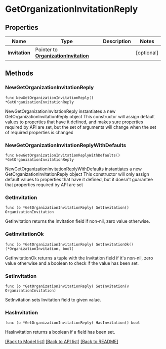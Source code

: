 # GetOrganizationInvitationReply

## Properties

Name | Type | Description | Notes
------------ | ------------- | ------------- | -------------
**Invitation** | Pointer to [**OrganizationInvitation**](OrganizationInvitation.md) |  | [optional] 

## Methods

### NewGetOrganizationInvitationReply

`func NewGetOrganizationInvitationReply() *GetOrganizationInvitationReply`

NewGetOrganizationInvitationReply instantiates a new GetOrganizationInvitationReply object
This constructor will assign default values to properties that have it defined,
and makes sure properties required by API are set, but the set of arguments
will change when the set of required properties is changed

### NewGetOrganizationInvitationReplyWithDefaults

`func NewGetOrganizationInvitationReplyWithDefaults() *GetOrganizationInvitationReply`

NewGetOrganizationInvitationReplyWithDefaults instantiates a new GetOrganizationInvitationReply object
This constructor will only assign default values to properties that have it defined,
but it doesn't guarantee that properties required by API are set

### GetInvitation

`func (o *GetOrganizationInvitationReply) GetInvitation() OrganizationInvitation`

GetInvitation returns the Invitation field if non-nil, zero value otherwise.

### GetInvitationOk

`func (o *GetOrganizationInvitationReply) GetInvitationOk() (*OrganizationInvitation, bool)`

GetInvitationOk returns a tuple with the Invitation field if it's non-nil, zero value otherwise
and a boolean to check if the value has been set.

### SetInvitation

`func (o *GetOrganizationInvitationReply) SetInvitation(v OrganizationInvitation)`

SetInvitation sets Invitation field to given value.

### HasInvitation

`func (o *GetOrganizationInvitationReply) HasInvitation() bool`

HasInvitation returns a boolean if a field has been set.


[[Back to Model list]](../README.md#documentation-for-models) [[Back to API list]](../README.md#documentation-for-api-endpoints) [[Back to README]](../README.md)


